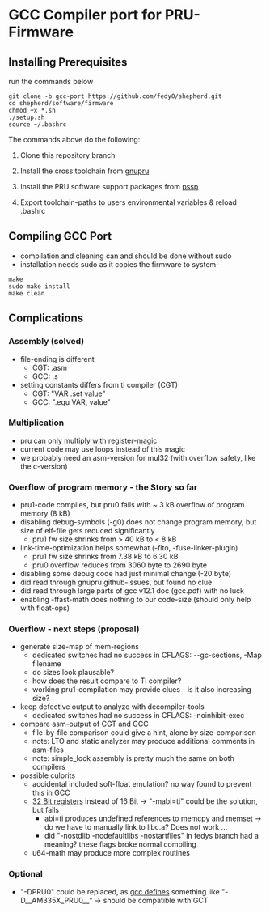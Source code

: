 # GCC Compiler port for PRU-Firmware

## Installing Prerequisites

run the commands below

```shell
git clone -b gcc-port https://github.com/fedy0/shepherd.git
cd shepherd/software/firmware
chmod +x *.sh
./setup.sh
source ~/.bashrc
```

The commands above do the following:

1. Clone this repository branch

2. Install the cross toolchain from [gnupru](https://github.com/dinuxbg/gnupru.git)

3. Install the PRU software support packages from [pssp](https://github.com/dinuxbg/pru-software-support-package.git)

4. Export toolchain-paths to users environmental variables & reload .bashrc

## Compiling GCC Port

- compilation and cleaning can and should be done without sudo
- installation needs sudo as it copies the firmware to system-

```shell
make 
sudo make install
make clean
```

## Complications

### Assembly (solved)

- file-ending is different 
	- CGT: .asm
	- GCC: .s
- setting constants differs from ti compiler (CGT)
	- CGT: "VAR .set value"
	- GCC: ".equ VAR, value" 

### Multiplication

- pru can only multiply with [register-magic](https://github.com/dinuxbg/gnupru/wiki/Multiplication)
- current code may use loops instead of this magic
- we probably need an asm-version for mul32 (with overflow safety, like the c-version)

### Overflow of program memory - the Story so far

- pru1-code compiles, but pru0 fails with ~ 3 kB overflow of program memory (8 kB)
- disabling debug-symbols (-g0) does not change program memory, but size of elf-file gets reduced significantly
	- pru1 fw size shrinks from > 40 kB to < 8 kB
- link-time-optimization helps somewhat (-flto, -fuse-linker-plugin)
	- pru1 fw size shrinks from 7.38 kB to 6.30 kB
	- pru0 overflow reduces from 3060 byte to 2690 byte
- disabling some debug code had just minimal change (-20 byte)
- did read through gnupru github-issues, but found no clue
- did read through large parts of gcc v12.1 doc (gcc.pdf) with no luck
- enabling -ffast-math does nothing to our code-size (should only help with float-ops)

### Overflow - next steps (proposal)

- generate size-map of mem-regions 
	- dedicated switches had no success in CFLAGS: --gc-sections, -Map filename
	- do sizes look plausable? 
	- how does the result compare to Ti compiler?
	- working pru1-compilation may provide clues - is it also increasing size?
- keep defective output to analyze with decompiler-tools
	- dedicated switches had no success in CFLAGS: -noinhibit-exec
- compare asm-output of CGT and GCC 
	- file-by-file comparison could give a hint, alone by size-comparison
	- note: LTO and static analyzer may produce additional comments in asm-files
	- note: simple_lock assembly is pretty much the same on both compilers
- possible culprits
	- accidental included soft-float emulation? no way found to prevent this in GCC
	- [32 Bit registers](https://github.com/dinuxbg/gnupru/wiki/ABI) instead of 16 Bit -> "-mabi=ti" could be the solution, but fails
		- abi=ti produces undefined references to memcpy and memset -> do we have to manually link to libc.a? Does not work ...
		- did "-nostdlib -nodefaultlibs -nostartfiles" in fedys branch had a meaning? these flags broke normal compiling
	- u64-math may produce more complex routines

### Optional

- "-DPRU0" could be replaced, as [gcc defines](https://github.com/dinuxbg/gnuprumcu/blob/master/device-specs/am335x.pru0) something like "-D__AM335X_PRU0__" -> should be compatible with GCT

